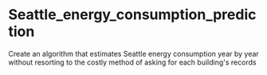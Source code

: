 # Seattle_energy_consumption_prediction
Create an algorithm that estimates Seattle energy consumption year by year without resorting to the costly method of asking for each building's records

